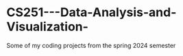 # CS251---Data-Analysis-and-Visualization-
Some of my coding projects from the spring 2024 semester 
